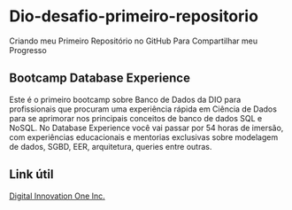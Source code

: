 # Dio-desafio-primeiro-repositorio
Criando meu Primeiro Repositório no GitHub Para Compartilhar meu Progresso
## Bootcamp Database Experience 
Este é o primeiro bootcamp sobre Banco de Dados da DIO para profissionais que procuram uma experiência rápida em Ciência de Dados para se aprimorar nos principais conceitos de banco de dados SQL e NoSQL. No Database Experience você vai passar por 54 horas de imersão, com experiências educacionais e mentorias exclusivas sobre modelagem de dados, SGBD, EER, arquitetura, queries entre outras.

## Link útil
[ Digital Innovation One Inc.](https://www.dio.me/)
